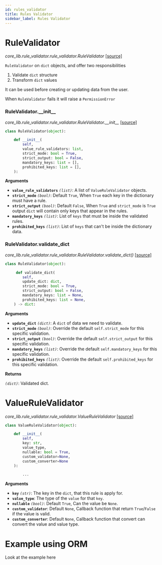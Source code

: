 ```yaml
---
id: rules_validator
title: Rules Validator
sidebar_label: Rules Validator
---
```

# RuleValidator

*core_lib.rule_validator.rule_validator.RuleValidator* [[source]](https://github.com/shay-te/core-lib/blob/5b8b2a4ca73dfd29138a216eb1f5648a5ae9be55/core_lib/rule_validator/rule_validator.py#L14)

`RuleValidator` on `dict` objects, and offer two responsibilities
1. Validate `dict` structure 
2. Transform `dict` values
     
It can be used before creating or updating data from the user.

When `RuleValidator` fails it will raise a `PermissionError` 

### RuleValidator.\_\_init\_\_

*core_lib.rule_validator.rule_validator.RuleValidator.\_\_init\_\_* [[source]](https://github.com/shay-te/core-lib/blob/5b8b2a4ca73dfd29138a216eb1f5648a5ae9be55/core_lib/rule_validator/rule_validator.py#L15)

```python
class RuleValidator(object):

    def __init__(
        self,
        value_rule_validators: list,
        strict_mode: bool = True,
        strict_output: bool = False,
        mandatory_keys: list = [],
        prohibited_keys: list = [],
    ):
```

**Arguments**

- **`value_rule_validators`** *`(list)`*: A list of `ValueRuleValidator` objects.
- **`strict_mode`** *`(bool)`*: Default `True`, When `True` each key in the dictionary must have a rule.
- **`strict_output`** *`(bool)`*: Default `False`, When `True` and `strict_mode` is `True` output `dict` will contain only keys that appear in the rules.
- **`mandatory_keys`** *`(list)`*: List of `keys` that must be inside the validated rules.
- **`prohibited_keys`** *`(list)`*: List of `keys` that can't be inside the dictionary data.

### RuleValidator.validate_dict

*core_lib.rule_validator.rule_validator.RuleValidator.validate_dict()* [[source]](https://github.com/shay-te/core-lib/blob/5b8b2a4ca73dfd29138a216eb1f5648a5ae9be55/core_lib/rule_validator/rule_validator.py#L37)

```python
class RuleValidator(object):

     def validate_dict(
        self,
        update_dict: dict,
        strict_mode: bool = True,
        strict_output: bool = False,
        mandatory_keys: list = None,
        prohibited_keys: list = None,
    ) -> dict:
```

**Arguments**

- **`update_dict`** *`(dict)`*: A `dict` of data we need to validate.
- **`strict_mode`** *`(bool)`*: Override the default `self.strict_mode` for this specific validation.
- **`strict_output`** *`(bool)`*: Override the default `self.strict_output` for this specific validation.
- **`mandatory_keys`** *`(list)`*: Override the default `self.mandatory_keys` for this specific validation.
- **`prohibited_keys`** *`(list)`*: Override the default `self.prohibited_keys` for this specific validation.

**Returns**

*`(dict)`*: Validated dict.



# ValueRuleValidator

*core_lib.rule_validator.rule_validator.ValueRuleValidator* [[source]](https://github.com/shay-te/core-lib/blob/5b8b2a4ca73dfd29138a216eb1f5648a5ae9be55/core_lib/rule_validator/rule_validator.py#L5)


```python
class ValueRuleValidator(object):

    def __init__(
        self, 
        key: str, 
        value_type, 
        nullable: bool = True, 
        custom_validator=None, 
        custom_converter=None
    ):

        ...
```


**Arguments**

- **`key`** *`(str)`*: The key in the `dict`, that this rule is apply for.
- **`value_type`**: The type of the `value` for that `key`.
- **`nullable`** *`(bool)`*: Default `True`, Can the value be `None`.
- **`custom_validator`**: Default `None`, Callback function that return `True`/`False` if the value is valid.
- **`custom_converter`**: Default `None`, Callback function that convert can convert the value and value type.

# Example using ORM

Look at the example here

